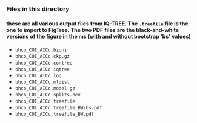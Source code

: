 ### Files in this directory
#### these are all various output files from IQ-TREE. The `.treefile` file is the one to import to FigTree. The two PDF files are the black-and-white versions of the figure in the ms (with and without bootstrap 'bs' values)

- `bhco_COI_AICc.bionj`
- `bhco_COI_AICc.ckp.gz`
- `bhco_COI_AICc.contree`
- `bhco_COI_AICc.iqtree`
- `bhco_COI_AICc.log`
- `bhco_COI_AICc.mldist`
- `bhco_COI_AICc.model.gz`
- `bhco_COI_AICc.splits.nex`
- `bhco_COI_AICc.treefile`
- `bhco_COI_AICc.treefile_BW-bs.pdf`
- `bhco_COI_AICc.treefile_BW.pdf`
